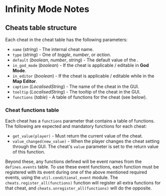 # Infinity Mode Notes

## Cheats table structure
Each cheat in the cheat table has the following parameters:
- `name` (_string_) - The internal cheat name.
- `type` (_string_) - One of _toggle_, _number_, or _action_.
- `default` (_boolean_, _number_, _string_) - The default value of the . <!-- - `default_lite` - The default value when initialized in **lite mode** -->
- `in_god_mode` (_boolean_) - If the cheat is applicable / editable in **God Mode**.
- `in_editor` (_boolean_) - If the cheat is applicable / editable while in the **Map Editor**.
- `caption` (_LocalisedString_) - The name of the cheat in the GUI.
- `tooltip` (_LocalisedString_) - The tooltip of the cheat in the GUI.
- `functions` (_table_) - A table of functions for the cheat (see below).

### Cheat functions table
Each cheat has a `functions` parameter that contains a table of functions. The following are expected and mandatory functions for each cheat:
- `get_value(player)` - Must return the current value of the cheat.
- `value_changed(new_value)` - When the player changes the cheat setting through the GUI. The cheat's `value` parameter is set to the return value of this function.
<!-- - `god_mode_entered` - When the player enters **God Mode**. Only necessary if this cheat has `in_god_mode` enabled.
- `god_mode_left` - When the player leaves **God Mode**. Only necessary if this cheat has `in_god_mode` enabled. -->

Beyond these, any functions defined will be event names from the `defines.events` table. To use these event functions, each function must be registered with its event during one of the above mentioned required events, using the `util.conditional_event` module. The `cheats.register_all(functions)` function will register all extra functions for that cheat, and `cheats.unregister_all(functions)` will do the opposite.
